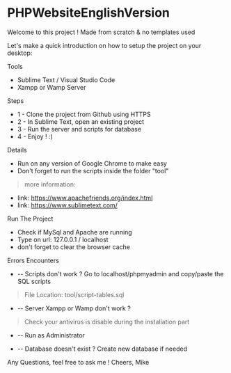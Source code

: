 # PHPWebsiteEnglishVersion

Welcome to this project ! Made from scratch & no templates used

Let's make a quick introduction on how to setup the project on your desktop:

Tools
- Sublime Text / Visual Studio Code
- Xampp or Wamp Server

Steps
* 1 - Clone the project from Github using HTTPS
* 2 - In Sublime Text, open an existing project
* 3 - Run the server and scripts for database 
* 4 - Enjoy ! :)

Details
*  Run on any version of Google Chrome to make easy
*  Don't forget to run the scripts inside the folder "tool"
> more information: 
  * link: https://www.apachefriends.org/index.html
  * link: https://www.sublimetext.com/

Run The Project
* Check if MySql and Apache are running
* Type on url: 127.0.0.1 / localhost
* don't forget to clear the browser cache

Errors Encounters
* -- Scripts don't work ? Go to localhost/phpmyadmin and copy/paste the SQL scripts
> File Location: tool/script-tables.sql

* -- Server Xampp or Wamp don't work ? 
> Check your antivirus is disable during the installation part 

* -- Run as Administrator

* -- Database doesn't exist ? Create new database if needed

Any Questions, feel free to ask me !
Cheers,
Mike

